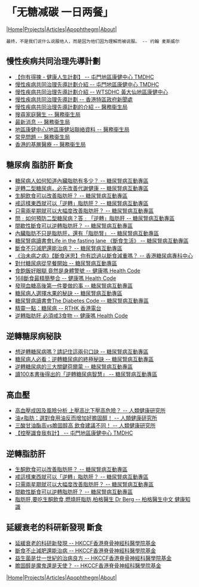 # 「无糖减碳 一日两餐」

|[Home](/README.md)|[Projects](/projects.md)|[Articles](/articles.md)|[Apophthegm](/apophthegm.md)|[About](/about.md)|

```
最终，不是我们说什么说服他人，而是因为他们因为理解而被说服。 -- 约翰 麦斯威尔
```

## 慢性疾病共同治理先導計劃

- [【你有得揀 - 健康人生計劃】 -- 屯門地區康健中心 TMDHC](https://www.youtube.com/watch?v=LMXZB8TizkQ)  
- [慢性疾病共同治理先導計劃介紹 -- 屯門地區康健中心 TMDHC](https://www.youtube.com/watch?v=O0g_a78pg1s)  
- [慢性疾病共同治理先導計劃介紹 -- WTSDHC 黃大仙地區康健中心 ](https://www.youtube.com/watch?v=5YTqZ2_p_pc)  
- [慢性疾病共同治理先導計劃 -- 香港特區政府新聞處](https://www.youtube.com/watch?v=RwgQMLFufF4)  
- [慢性疾病共同治理先導計劃的介紹 -- 醫務衞生局](https://www.primaryhealthcare.gov.hk/cdcc/tc/gp/introduction.html)  
- [搜尋家庭醫生 -- 醫務衞生局](https://www.primaryhealthcare.gov.hk/cdcc/tc/gp/doctor_search.html)  
- [最新消息 -- 醫務衞生局](https://www.primaryhealthcare.gov.hk/cdcc/tc/gp/news.html)  
- [地區康健中心/地區康健站聯絡資料 -- 醫務衞生局](https://www.primaryhealthcare.gov.hk/cdcc/tc/gp/dhc_list.html)  
- [常見問題 -- 醫務衞生局](https://www.primaryhealthcare.gov.hk/cdcc/tc/gp/faq.html)  
- [香港的基層醫療 -- 醫務衞生局](https://www.primaryhealthcare.gov.hk/cdcc/tc/gp/primary_healthcare_in_hk.html)  

## 糖尿病 脂肪肝 斷食

- [糖尿病人如何知道內臟脂肪有多少？ -- 糖尿腎病互動專區](https://www.youtube.com/watch?v=GFs_qkpXpbI)  
- [逆轉二型糖尿病，必先改善代謝健康 -- 糖尿腎病互動專區](https://www.youtube.com/watch?v=_ZT-LTTx6xo)  
- [生酮飲食可以改善脂肪肝？ -- 糖尿腎病互動專區](https://www.youtube.com/watch?v=_0QQqHVnHUg)  
- [戒這樣東西就可以「逆轉」脂肪肝？ -- 糖尿腎病互動專區](https://www.youtube.com/watch?v=Yc1bKr2ZNqw)  
- [只需兩星期就可以大幅度改善脂肪肝？ -- 糖尿腎病互動專區](https://www.youtube.com/watch?v=DRc5ah77U5M)  
- [問﹕如何預防二型糖尿病？答﹕「逆轉」脂肪肝 -- 糖尿腎病互動專區](https://www.youtube.com/watch?v=h711mqkUBPY)  
- [間歇性斷食可以逆轉脂肪肝？ -- 糖尿腎病互動專區](https://www.youtube.com/watch?v=DwaPQQiJiCU)  
- [內臟脂肪不只是脂肪肝，還有「脂肪腎」 -- 糖尿腎病互動專區](https://www.youtube.com/watch?v=6OFmMgOeWuw)  
- [糖尿腎病讀書會Life in the fasting lane 《斷食生活》 -- 糖尿腎病互動專區](https://www.youtube.com/watch?v=FRbRmFsmDcU)  
- [斷食不只減肥還能治病？ -- 糖尿腎病互動專區](https://www.youtube.com/watch?v=ute2e0msd_M)  
- [《治未病之病》【斷食迷思】你有諗過以斷食減重嗎？ -- 香港糖尿病專科中心](https://www.youtube.com/watch?v=e8SvW5CDW0c)  
- [對付糖尿病從早餐開始 -- 糖尿腎病互動專區](https://www.youtube.com/watch?v=ZzFU0cmMQYU)  
- [食飽飯好眼瞓 竟然是身體警號 -- 健康嗎 Health Code](https://www.youtube.com/watch?v=H3y3c6cnVh0)  
- [168斷食最精簡整合 -- 健康嗎 Health Code](https://www.youtube.com/watch?v=de1FNqBrRwQ)  
- [發現血糖高後第一件要做的事 -- 糖尿腎病互動專區](https://www.youtube.com/watch?v=btrK0S-aRJk)  
- [糖尿病人選擇水果的秘訣 -- 糖尿腎病互動專區](https://www.youtube.com/watch?v=vIKvohkqUCM)  
- [糖尿腎病讀書會The Diabetes Code -- 糖尿腎病互動專區](https://www.youtube.com/watch?v=bd_p-Fw_PYw)  
- [精靈一點：糖尿病 -- RTHK 香港電台](https://www.youtube.com/watch?v=HzG2Ul9WB9U)  
- [逆轉脂肪肝 必須戒3食物 -- 健康嗎 Health Code](https://www.youtube.com/watch?v=EWpXGCqM4Xg)  

## 逆轉糖尿病秘訣

- [想逆轉糖尿病嗎？請記住這兩句口訣 -- 糖尿腎病互動專區](https://www.youtube.com/watch?v=HlcyZOsMBFc)  
- [糖尿病人必看：逆轉糖尿病的終極秘訣 -- 糖尿腎病互動專區](https://www.youtube.com/watch?v=2YMyB4uTkEE)  
- [逆轉糖尿病的三大關鍵荷爾蒙 -- 糖尿腎病互動專區](https://www.youtube.com/watch?v=DvndvV0k8Kw)  
- [讀100本書後得出的「逆轉糖尿病智慧」 -- 糖尿腎病互動專區](https://www.youtube.com/watch?v=lywF5Qpv2uc)  

## 高血壓

- [高血壓成因及風險分析 上壓高比下壓高危險？ -- 人類健康研究所](https://www.youtube.com/watch?v=zVwiC7rQMNw)  
- [油≠脂肪：選對食用油反而增加好膽固醇！ -- 人類健康研究所](https://www.youtube.com/watch?v=LIcte9P1qaw)  
- [三酸甘油酯高vs膽固醇高 飲食建議不同！ -- 人類健康研究所](https://www.youtube.com/watch?v=i7dvNgtVCEQ)  
- [【控壓識食我有計】 -- 屯門地區康健中心 TMDHC](https://www.youtube.com/watch?v=j1dNcYLZ880)  

## 逆轉脂肪肝

- [生酮飲食可以改善脂肪肝？ -- 糖尿腎病互動專區](https://www.youtube.com/watch?v=_0QQqHVnHUg)  
- [戒這樣東西就可以「逆轉」脂肪肝？ -- 糖尿腎病互動專區](https://www.youtube.com/watch?v=Yc1bKr2ZNqw)  
- [只需兩星期就可以大幅度改善脂肪肝？ -- 糖尿腎病互動專區](https://www.youtube.com/watch?v=DRc5ah77U5M)  
- [間歇性斷食可以逆轉脂肪肝？ -- 糖尿腎病互動專區](https://www.youtube.com/watch?v=DwaPQQiJiCU)  
- [脂肪肝,要吃生酮飲食,燃燒肝脂肪,柏格醫生 Dr Berg -- 柏格醫生中文 健康知識](https://www.youtube.com/watch?v=qczPxQ27lEw)  

## 延緩衰老的科研新發現 斷食

- [延緩衰老的科研新發現 -- HKCCF香港脊骨神經科醫學院基金](https://www.youtube.com/watch?v=aMuo4d0ICQc)  
- [斷食不止減肥還能治病 -- HKCCF香港脊骨神經科醫學院基金](https://www.youtube.com/watch?v=QuZlPRrb8FM)  
- [益生菌是廿一世紀的治病良方 -- HKCCF香港脊骨神經科醫學院基金](https://www.youtube.com/watch?v=jrxSSo7x3y0)  
- [膽固醇是魔鬼還是天使？ -- HKCCF香港脊骨神經科醫學院基金](https://www.youtube.com/watch?v=E3rIezx06C0)

|[Home](/README.md)|[Projects](/projects.md)|[Articles](/articles.md)|[Apophthegm](/apophthegm.md)|[About](/about.md)|
